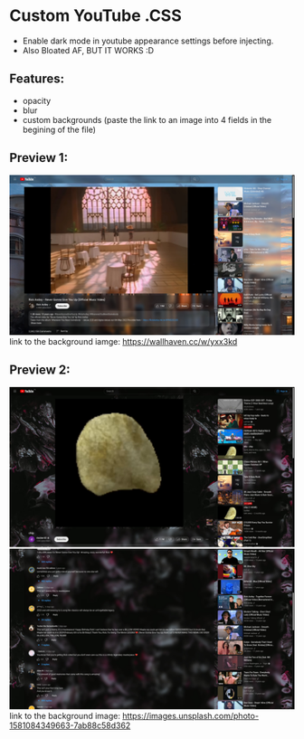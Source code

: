 # Custom YouTube .CSS 
- Enable dark mode in youtube appearance settings before injecting.
- Also Bloated AF, BUT IT WORKS :D
## Features: 
 - opacity
 - blur
 - custom backgrounds (paste the link to an image into 4 fields in the begining of the file)
 ## Preview 1: 
  ![alt text](https://raw.githubusercontent.com/linzor/Youtube_Custom_CSS/main/yt_css_preview3.jpg)
link to the background iamge: https://wallhaven.cc/w/yxx3kd

## Preview 2:
 ![alt text](https://raw.githubusercontent.com/linzor/Youtube_Custom_CSS/main/yt_css_preview1.jpg)
 ![alt text](https://raw.githubusercontent.com/linzor/Youtube_Custom_CSS/main/yt_css_preview2.jpg)
link to the background image: https://images.unsplash.com/photo-1581084349663-7ab88c58d362
